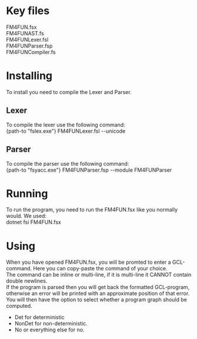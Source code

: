 # Key files
FM4FUN.fsx \
FM4FUNAST.fs \
FM4FUNLexer.fsl \
FM4FUNParser.fsp \
FM4FUNCompiler.fs

# Installing
To install you need to compile the Lexer and Parser.
## Lexer
To compile the lexer use the following command: \
{path-to "fslex.exe"} FM4FUNLexer.fsl --unicode
## Parser
To compile the parser use the following command: \
{path-to "fsyacc.exe"} FM4FUNParser.fsp --module FM4FUNParser

# Running
To run the program, you need to run the FM4FUN.fsx like you normally would.
We used: \
dotnet fsi FM4FUN.fsx

# Using
When you have opened FM4FUN.fsx, you will be promted to enter a GCL-command.
Here you can copy-paste the command of your choice. \
The command can be inline or multi-line, if it is multi-line it CANNOT contain double newlines. \
If the program is parsed then you will get back the formatted GCL-program, 
otherwise an error will be printed with an approximate position of that error. \
You will then have the option to select whether a program graph should be computed. 
   * Det for deterministic
   * NonDet for non-deterministic. 
   * No or everything else for no. 